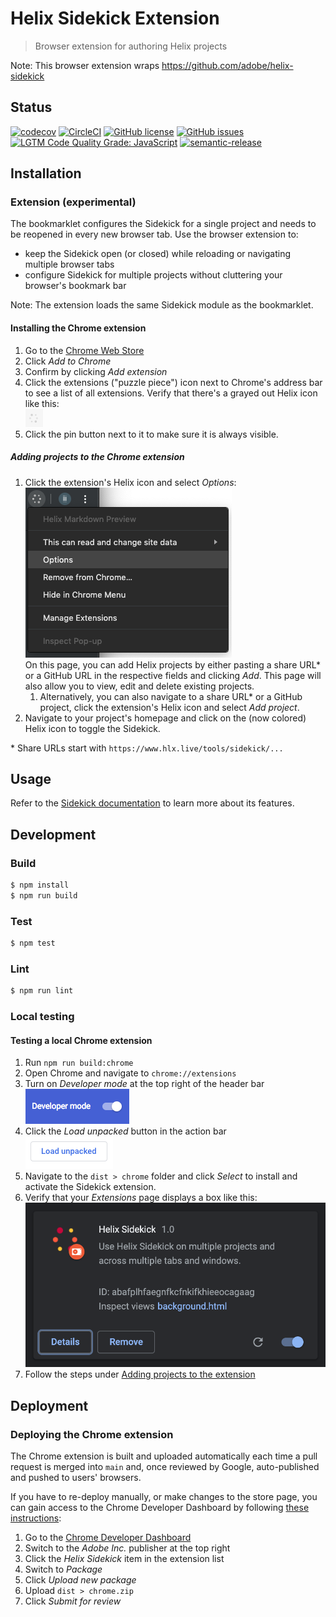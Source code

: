 # Helix Sidekick Extension

> Browser extension for authoring Helix projects

Note: This browser extension wraps https://github.com/adobe/helix-sidekick

## Status
[![codecov](https://img.shields.io/codecov/c/github/adobe/helix-sidekick-extension.svg)](https://codecov.io/gh/adobe/helix-sidekick-extension)
[![CircleCI](https://img.shields.io/circleci/project/github/adobe/helix-sidekick-extension.svg)](https://circleci.com/gh/adobe/helix-sidekick-extension)
[![GitHub license](https://img.shields.io/github/license/adobe/helix-sidekick-extension.svg)](https://github.com/adobe/helix-sidekick-extension/blob/master/LICENSE.txt)
[![GitHub issues](https://img.shields.io/github/issues/adobe/helix-sidekick-extension.svg)](https://github.com/adobe/helix-sidekick-extension/issues)
[![LGTM Code Quality Grade: JavaScript](https://img.shields.io/lgtm/grade/javascript/g/adobe/helix-sidekick-extension.svg?logo=lgtm&logoWidth=18)](https://lgtm.com/projects/g/adobe/helix-sidekick-extension)
[![semantic-release](https://img.shields.io/badge/%20%20%F0%9F%93%A6%F0%9F%9A%80-semantic--release-e10079.svg)](https://github.com/semantic-release/semantic-release)

## Installation

### Extension (experimental)

The bookmarklet configures the Sidekick for a single project and needs to be reopened in every new browser tab. Use the browser extension to:
- keep the Sidekick open (or closed) while reloading or navigating multiple browser tabs
- configure Sidekick for multiple projects without cluttering your browser's bookmark bar

Note: The extension loads the same Sidekick module as the bookmarklet.

#### Installing the Chrome extension
1. Go to the [Chrome Web Store](https://chrome.google.com/webstore/detail/helix-sidekick-extension-beta/ccfggkjabjahcjoljmgmklhpaccedipo)
1. Click _Add to Chrome_
1. Confirm by clicking _Add extension_
1. Click the extensions ("puzzle piece") icon next to Chrome's address bar to see a list of all extensions. Verify that there's a grayed out Helix icon like this:<br />
![Extension icon disabled](docs/imgs/install_toolbar_icon.png)<br />
1. Click the pin button next to it to make sure it is always visible.

##### Adding projects to the Chrome extension
1. Click the extension's Helix icon and select _Options_:<br />
![Extension box](docs/imgs/install_contextmenu_options.png)<br />
On this page, you can add Helix projects by either pasting a share URL* or a GitHub URL in the respective fields and clicking _Add_. This page will also allow you to view, edit and delete existing projects.
   1. Alternatively, you can also navigate to a share URL* or a GitHub project, click the extension's Helix icon and select _Add project_.
1. Navigate to your project's homepage and click on the (now colored) Helix icon to toggle the Sidekick.

\* Share URLs start with `https://www.hlx.live/tools/sidekick/...`

## Usage
Refer to the [Sidekick documentation](https://www.hlx.live/docs/sidekick) to learn more about its features.

## Development

### Build

```bash
$ npm install
$ npm run build
```

### Test

```bash
$ npm test
```

### Lint

```bash
$ npm run lint
```

### Local testing
#### Testing a local Chrome extension
1. Run `npm run build:chrome`
1. Open Chrome and navigate to `chrome://extensions`
1. Turn on _Developer mode_ at the top right of the header bar<br />
![Developer mode](docs/imgs/install_developer_mode.png)
1. Click the _Load unpacked_ button in the action bar<br />
![Load unpacked](docs/imgs/install_load_unpacked.png)
1. Navigate to the `dist > chrome` folder and click _Select_ to install and activate the Sidekick extension.
1. Verify that your _Extensions_ page displays a box like this:<br />
![Extension box](docs/imgs/install_extension_box.png)<br />
1. Follow the steps under [Adding projects to the extension](#adding-projects-to-the-extension)

## Deployment

### Deploying the Chrome extension
The Chrome extension is built and uploaded automatically each time a pull request is merged into `main` and, once reviewed by Google, auto-published and pushed to users' browsers.

If you have to re-deploy manually, or make changes to the store page, you can gain access to the Chrome Developer Dashboard by following [these instructions](https://adobe.sharepoint.com/sites/Adobe-GooglePartnership/SitePages/Publishing-Chrome-Browser-Plugins.aspx):
1. Go to the [Chrome Developer Dashboard](https://chrome.google.com/webstore/devconsole/3b37cd65-9569-47a0-a13c-da1857a2c9dc)
1. Switch to the _Adobe Inc._ publisher at the top right
1. Click the _Helix Sidekick_ item in the extension list
1. Switch to _Package_
1. Click _Upload new package_
1. Upload `dist > chrome.zip`
1. Click _Submit for review_
